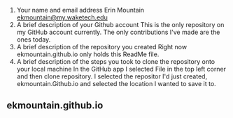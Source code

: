 1.	Your name and email address
Erin Mountain ekmountain@my.waketech.edu
2.	A brief description of your Github account
This is the only repository on my GitHub account currently. The only contributions I've made are the ones today.
3.	A brief description of the repository you created
Right now ekmountain.github.io only holds this ReadMe file.
4.	A brief description of the steps you took to clone the repository onto your local machine
In the GitHub app I selected File in the top left corner and then clone repository. I selected the repositor I'd just created, ekmountain.Github.io and selected the location I wanted to save it to.
## ekmountain.github.io